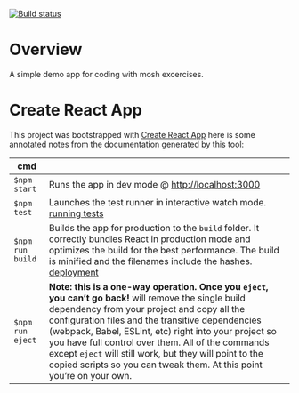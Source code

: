 [![Build status](https://ci.appveyor.com/api/projects/status/byu2cq1fu42eft6p?svg=true)](https://ci.appveyor.com/project/bobthearsonist/vidly-react-app-demo)

# Overview

A simple demo app for coding with mosh excercises.

# Create React App
This project was bootstrapped with [Create React App](https://github.com/facebook/create-react-app) here is some annotated notes from the documentation generated by this tool:

|cmd||
|---|---|
|`$npm start`|Runs the app in dev mode @ [http://localhost:3000](http://localhost:3000)|
|`$npm test`|Launches the test runner in interactive watch mode. [running tests](https://facebook.github.io/create-react-app/docs/running-tests)|
|`$npm run build`|Builds the app for production to the `build` folder. It correctly bundles React in production mode and optimizes the build for the best performance. The build is minified and the filenames include the hashes. [deployment](https://facebook.github.io/create-react-app/docs/deployment)|
|`$npm run eject`|**Note: this is a one-way operation. Once you `eject`, you can’t go back!** will remove the single build dependency from your project and copy all the configuration files and the transitive dependencies (webpack, Babel, ESLint, etc) right into your project so you have full control over them. All of the commands except `eject` will still work, but they will point to the copied scripts so you can tweak them. At this point you’re on your own.|
